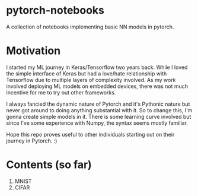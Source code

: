 # pytorch-notebooks
A collection of notebooks implementing basic NN models in pytorch.

# Motivation
I started my ML journey in Keras/Tensorflow two years back. While I loved the simple interface of Keras but had a love/hate relationship with
Tensorflow due to multiple layers of complexity involved. As my work involved deploying ML models on embedded devices, there was not much incentive for me to try out other frameworks.

I always fancied the dynamic nature of Pytorch and it's Pythonic nature but never got around to doing anything substantial with it.
So to change this, I'm gonna create simple models in it.
There is some learning curve involved but since I've some experience with Numpy, the syntax seems mostly familiar.

Hope this repo proves useful to other individuals starting out on their journey in Pytorch. :)

# Contents (so far)
1. MNIST
2. CIFAR
